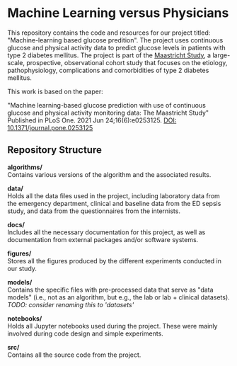 # Machine Learning versus Physicians

This repository contains the code and resources for our project titled: "Machine-learning based glucose predition". The project uses continuous glucose and physical activity data to predict glucose levels in patients with type 2 diabetes mellitus. The project is part of the [Maastricht Study](https://www.demaastrichtstudie.nl/), a large-scale, prospective, observational cohort study that focuses on the etiology, pathophysiology, complications and comorbidities of type 2 diabetes mellitus.

This work is based on the paper:

"Machine learning-based glucose prediction with use of continuous glucose and physical activity monitoring data: The Maastricht Study"  
Published in PLoS One. 2021 Jun 24;16(6):e0253125.
[DOI: 10.1371/journal.pone.0253125](https://doi.org/10.1371/journal.pone.0253125)

## Repository Structure

**algorithms/**  
Contains various versions of the algorithm and the associated results. 

**data/**  
Holds all the data files used in the project, including laboratory data from the emergency department, clinical and baseline data from the ED sepsis study, and data from the questionnaires from the internists.

**docs/**  
Includes all the necessary documentation for this project, as well as documentation from external packages and/or software systems. 

**figures/**  
Stores all the figures produced by the different experiments conducted in our study.

**models/**  
Contains the specific files with pre-processed data that serve as "data models" (i.e., not as an algorithm, but e.g., the lab or lab + clinical datasets). _TODO: consider renaming this to 'datasets'_

**notebooks/**  
Holds all Jupyter notebooks used during the project. These were mainly involved during code design and simple experiments. 

**src/**  
Contains all the source code from the project.